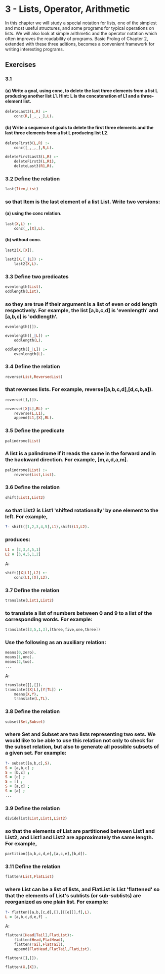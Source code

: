 # 3 - Lists, Operator, Arithmetic

In this chapter we will study a special notation for lists, one of the simplest and most useful structures, and some programs for typical operations on lists. We will also look at simple arithmetic and the operator notation which often improves the readability of programs. Basic Prolog of Chapter 2, extended with these three aditions, becomes a convenient framework for writing interesting programs.

## Exercises 

### 3.1 

#### (a) Write a goal, using conc, to delete the last three elements from a list L producing another list L1. Hint: L is the concatenation of L1 and a three-element list.

```prolog
deleteLast3(L,R) :-
    conc(R,[_,_,_],L).
```

#### (b) Write a sequence of goals to delete the first three elements and the last three elements from a list L producing list L2.

```prolog
deleteFirst3(L,R) :-
    conc([_,_,_],R,L).

deleteFirstLast3(L,R) :-
    deleteFirst3(L,R1),
    deleteLast3(R1,R).
```

### 3.2 Define the relation 

```prolog
last(Item,List)
``` 

### so that Item is the last element of a list List. Write two versions: 

#### (a) using the conc relation. 

```prolog
last(X,L) :-
    conc(_,[X],L).
```

#### (b) without conc.

```prolog
last2(X,[X]).

last2(X,[_|L]) :-
    last2(X,L).
```

### 3.3 Define two predicates 

```prolog
evenlength(List).
oddlength(List).
```

### so they are true if their argument is a list of even or odd length respectively. For example, the list [a,b,c,d] is 'evenlength' and [a,b,c] is 'oddlength'.

```prolog
evenlength([]).

evenlength([_|L]) :-
    oddlength(L).

oddlength([_|L]) :-
    evenlength(L).
```

### 3.4 Define the relation 

```prolog
reverse(List,ReversedList)
```

### that reverses lists. For example, reverse([a,b,c,d],[d,c,b,a]).

```prolog
reverse([],[]).

reverse([X|L],RL) :-
    reverse(L,L1),
    append(L1,[X],RL).
```

### 3.5 Define the predicate 

```prolog
palindrome(List)
```

### A list is a palindrome if it reads the same in the forward and in the backward direction. For example, [m,a,d,a,m].


```prolog
palindrome(List) :-
    reverse(List,List).
```

### 3.6 Define the relation

```prolog
shift(List1,List2)
```

### so that List2 is List1 'shifted rotationally' by one element to the left. For example,

```prolog
?- shift([1,2,3,4,5],L1),shift(L1,L2).
```

### produces:

```prolog
L1 = [2,3,4,5,1]
L2 = [3,4,5,1,2]
```

A:

```prolog
shift([X|L1],L2) :-
    conc(L1,[X],L2).
```

### 3.7 Define the relation

```prolog
translate(List1,List2)
```

### to translate a list of numbers between 0 and 9 to a list of the corresponding words. For example:

```prolog
translate([3,5,1,3],[three,five,one,three])
```

### Use the following as an auxiliary relation:

```prolog
means(0,zero).
means(1,one).
means(2,two).
...
```

A:

```prolog
translate([],[]).
translate([X|L],[Y|TL]) :-
    means(X,Y),
    translate(L,TL).
```

### 3.8 Define the relation

```prolog
subset(Set,Subset)
```

### where Set and Subset are two lists representing two sets. We would like to be able to use this relation not only to check for the subset relation, but also to generate all possible subsets of a given set. For example:

```prolog
?- subset([a,b,c],S).
S = [a,b,c] ;
S = [b,c] ;
S = [c] ;
S = [] ;
S = [a,c] ;
S = [a] ;
...
```

### 3.9 Define the relation 

```prolog
dividelist(List,List1,List2)
```

### so that the elements of List are partitioned between List1 and List2, and List1 and List2 are approximately the same length. For example, 

```prolog
partition([a,b,c,d,e],[a,c,e],[b,d]).
```

### 3.11 Define the relation 

```prolog
flatten(List,FlatList)
```

### where List can be a list of lists, and FlatList is List 'flattened' so that the elements of List's sublists (or sub-sublists) are reorganized as one plain list. For example:

```prolog
?- flatten([a,b,[c,d],[],[[[e]]],f],L).
L = [a,b,c,d,e,f] .
```

A:

```prolog
flatten([Head|Tail],FlatList):-
    flatten(Head,FlatHead),
    flatten(Tail,FlatTail),
	append(FlatHead,FlatTail,FlatList).

flatten([],[]).

flatten(X,[X]).
```
